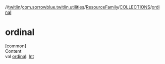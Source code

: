 //[twitlin](../../../index.md)/[com.sorrowblue.twitlin.utilities](../../index.md)/[ResourceFamily](../index.md)/[COLLECTIONS](index.md)/[ordinal](ordinal.md)



# ordinal  
[common]  
Content  
val [ordinal](ordinal.md): [Int](https://kotlinlang.org/api/latest/jvm/stdlib/kotlin/-int/index.html)  



